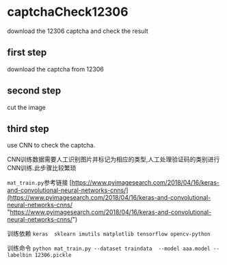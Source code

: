 # captchaCheck12306
download the 12306 captcha and check the result
## first step 
  download the captcha from 12306
## second step
  cut the image
## third step
  use CNN to check the captcha. 

  CNN训练数据需要人工识别图片并标记为相应的类型,人工处理验证码的类别进行CNN训练.此步骤比较繁琐

  ```mat_train.py```参考链接
  [https://www.pyimagesearch.com/2018/04/16/keras-and-convolutional-neural-networks-cnns/](https://www.pyimagesearch.com/2018/04/16/keras-and-convolutional-neural-networks-cnns/ "https://www.pyimagesearch.com/2018/04/16/keras-and-convolutional-neural-networks-cnns/")

 
  训练依赖 ```keras  sklearn imutils matplotlib tensorflow opencv-python```

  训练命令 ```python mat_train.py --dataset traindata  --model aaa.model --labelbin 12306.pickle```
